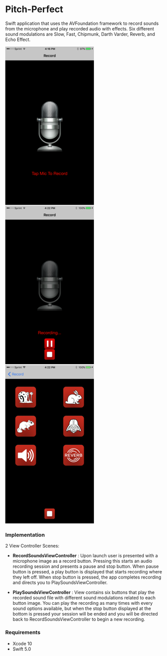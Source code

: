 # Pitch-Perfect

Swift application that uses the AVFoundation framework to record sounds from the microphone and play recorded audio with effects. Six different sound modulations are Slow, Fast, Chipmunk, Darth Varder, Reverb, and Echo Effect.

 <img src="ScreenShots/IMG_0219.PNG" height="500">  <img src="ScreenShots/IMG_0223.PNG" height="500">  <img src="ScreenShots/IMG_0225.PNG" height="500">

### Implementation

2 View Controller Scenes:

* __RecordSoundsViewController__ : Upon launch user is presented with a microphone image as a record button. Pressing this starts an audio recording session and presents a pause and stop button. When pause button is pressed, a play button is displayed that starts recording where they left off. When stop button is pressed, the app completes recording and directs you to PlaySoundsViewController.

* __PlaySoundsViewController__ : View contains six buttons that play the recorded sound file with different sound modulations related to each button image. You can play the recording as many times with every sound options available, but when the stop button displayed at the bottom is pressed your session will be ended and you will be directed back to RecordSoundsViewController to begin a new recording.

### Requirements
* Xcode 10
* Swift 5.0
